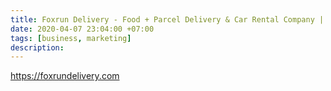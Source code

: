 ```yaml
---
title: Foxrun Delivery - Food + Parcel Delivery & Car Rental Company | Company
date: 2020-04-07 23:04:00 +07:00
tags: [business, marketing]
description: 
---
```

https://foxrundelivery.com